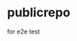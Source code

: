 # publicrepo
for e2e test






































































































































































































































































































































































































































































































































































































































































































































































































































































































































































































































































































































































































































